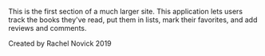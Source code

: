 This is the first section of a much larger site. This application lets users track the books they've read, put them in lists, mark their favorites, and add reviews and comments.

Created by Rachel Novick 2019
